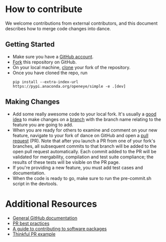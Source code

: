 # How to contribute

We welcome contributions from external contributors, and this document
describes how to merge code changes into dance.

## Getting Started

- Make sure you have a [GitHub account](https://github.com/signup/free).
- [Fork](https://help.github.com/articles/fork-a-repo/) this repository on GitHub.
- On your local machine,
  [clone](https://help.github.com/articles/cloning-a-repository/) your fork of
  the repository.
- Once you have cloned the repo, run
  ```
  pip install --extra-index-url https://pypi.anaconda.org/openeye/simple -e .[dev]
  ```

## Making Changes

- Add some really awesome code to your local fork. It's usually a [good
  idea](http://blog.jasonmeridth.com/posts/do-not-issue-pull-requests-from-your-master-branch/)
  to make changes on a
  [branch](https://help.github.com/articles/creating-and-deleting-branches-within-your-repository/)
  with the branch name relating to the feature you are going to add.
- When you are ready for others to examine and comment on your new feature,
  navigate to your fork of dance on GitHub and open a [pull
  request](https://help.github.com/articles/using-pull-requests/) (PR). Note that
  after you launch a PR from one of your fork's branches, all
  subsequent commits to that branch will be added to the open pull request
  automatically. Each commit added to the PR will be validated for
  mergability, compilation and test suite compliance; the results of these tests
  will be visible on the PR page.
- If you're providing a new feature, you must add test cases and documentation.
- When the code is ready to go, make sure to run the pre-commit.sh script in the
  devtools.

# Additional Resources

- [General GitHub documentation](https://help.github.com/)
- [PR best practices](http://codeinthehole.com/writing/pull-requests-and-other-good-practices-for-teams-using-github/)
- [A guide to contributing to software packages](http://www.contribution-guide.org)
- [Thinkful PR example](http://www.thinkful.com/learn/github-pull-request-tutorial/#Time-to-Submit-Your-First-PR)

